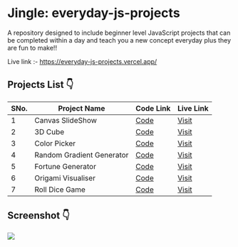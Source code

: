 # Jingle: everyday-js-projects
A repository designed to include beginner level JavaScript projects that can be completed within a day and teach you a new concept everyday plus they are fun to make!!

Live link :- https://everyday-js-projects.vercel.app/

 ## Projects List :point_down:
 SNo. | Project Name | Code Link | Live Link
 ------------ | -------------|--------------|----------
1 | Canvas SlideShow | [Code](https://github.com/Ritika-Agrawal811/everyday-js-projects/tree/main/projects/canvasSlideshow) | [Visit](https://everyday-js-projects.vercel.app/projects/canvasSlideshow/canvasSlideshow.html)
2 | 3D Cube | [Code](https://github.com/Ritika-Agrawal811/everyday-js-projects/tree/main/projects/3dCube) | [Visit](https://everyday-js-projects.vercel.app/projects/3dCube/3dCube.html)
3 | Color Picker | [Code](https://github.com/Ritika-Agrawal811/everyday-js-projects/tree/main/projects/colorPicker) | [Visit](https://everyday-js-projects.vercel.app/projects/colorPicker/colorPicker.html)
4 | Random Gradient Generator | [Code](https://github.com/Ritika-Agrawal811/everyday-js-projects/tree/main/projects/gradientGenerator) | [Visit](https://everyday-js-projects.vercel.app/projects/gradientGenerator/gradientGenerator.html)
5 | Fortune Generator | [Code](https://github.com/Ritika-Agrawal811/everyday-js-projects/tree/main/projects/fortuneGenerator) | [Visit](https://everyday-js-projects.vercel.app/projects/fortuneGenerator/fortuneGenerator.html)
6 | Origami Visualiser | [Code](https://github.com/Ritika-Agrawal811/everyday-js-projects/tree/main/projects/origamiVisualiser) | [Visit](https://everyday-js-projects.vercel.app/projects/origamiVisualiser/origamiVisualiser.html)
7 | Roll Dice Game | [Code](https://github.com/Ritika-Agrawal811/everyday-js-projects/tree/main/projects/rollDiceGame) | [Visit](https://everyday-js-projects.vercel.app/projects/rollDiceGame/rollDiceGame.html)
 ## Screenshot :point_down:
<img src="https://res.cloudinary.com/djix6uusx/image/upload/v1646103810/jingle_p1pbrf.png"/> 


 

